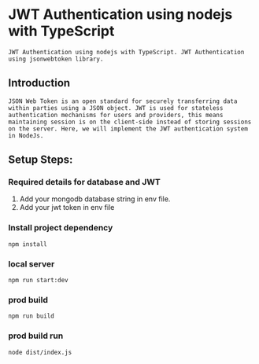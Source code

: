 # JWT Authentication using nodejs with TypeScript
    JWT Authentication using nodejs with TypeScript. JWT Authentication using jsonwebtoken library.

## Introduction
    JSON Web Token is an open standard for securely transferring data within parties using a JSON object. JWT is used for stateless authentication mechanisms for users and providers, this means maintaining session is on the client-side instead of storing sessions on the server. Here, we will implement the JWT authentication system in NodeJs.

## Setup Steps:
### Required details for database and JWT
   1. Add your mongodb database string in env file.
   2. Add your jwt token in env file
### Install project dependency
`npm install`
### local server
`npm run start:dev`
### prod build
`npm run build`
### prod build run
`node dist/index.js`